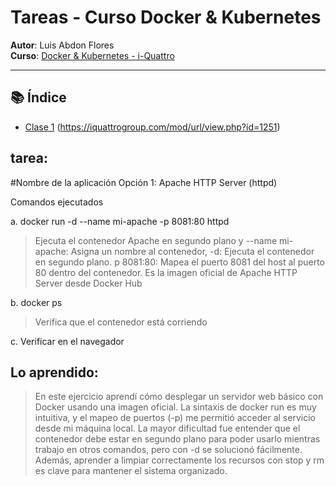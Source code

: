 # Tareas - Curso Docker & Kubernetes

**Autor**: Luis Abdon Flores  
**Curso**: [Docker & Kubernetes - i-Quattro](https://iquattrogroup.com/mod/url/view.php?id=1251)

---

## 📚 Índice

- [Clase 1](clase1/)  (https://iquattrogroup.com/mod/url/view.php?id=1251)


 ## tarea:

 #Nombre de la aplicación Opción 1: Apache HTTP Server (httpd)
 
 Comandos ejecutados 
   
a.   docker run -d --name mi-apache -p 8081:80 httpd
 > Ejecuta el contenedor Apache en segundo plano y --name mi-apache: Asigna un nombre al contenedor, -d: Ejecuta el contenedor en segundo plano. p 8081:80: Mapea el puerto 8081 del host al puerto 80 dentro del contenedor. Es la imagen oficial de Apache HTTP Server desde Docker Hub

b. docker ps
 > Verifica  que el contenedor está corriendo 

c. Verificar en el navegador

## Lo aprendido:

> En este ejercicio aprendí cómo desplegar un servidor web básico con Docker usando una imagen oficial. La sintaxis de docker run es muy intuitiva, y el mapeo de puertos (-p) me permitió acceder al servicio desde mi máquina local. La mayor dificultad fue entender que el contenedor debe estar en segundo plano para poder usarlo mientras trabajo en otros comandos, pero con -d se solucionó fácilmente. Además, aprender a limpiar correctamente los recursos con stop y rm es clave para mantener el sistema organizado. 
